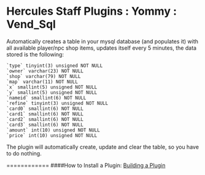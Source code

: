 Hercules Staff Plugins : Yommy : Vend_Sql
============
Automatically creates a table in your mysql database (and populates it) with all available player/npc shop items,
updates itself every 5 minutes, the data stored is the following:

    `type` tinyint(3) unsigned NOT NULL
    `owner` varchar(23) NOT NULL
	`shop` varchar(79) NOT NULL
	`map` varchar(11) NOT NULL
	`x` smallint(5) unsigned NOT NULL
	`y` smallint(5) unsigned NOT NULL
	`nameid` smallint(6) NOT NULL
	`refine` tinyint(3) unsigned NOT NULL
	`card0` smallint(6) NOT NULL
	`card1` smallint(6) NOT NULL
	`card2` smallint(6) NOT NULL
	`card3` smallint(6) NOT NULL
	`amount` int(10) unsigned NOT NULL
	`price` int(10) unsigned NOT NULL

The plugin will automatically create, update and clear the table, so you have to do nothing.

============
####How to Install a Plugin: [Building a Plugin](http://hercules.ws/wiki/HPM#Building_a_plugin)
